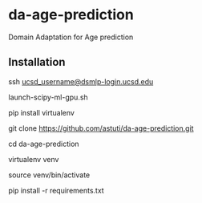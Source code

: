 # da-age-prediction
Domain Adaptation for Age prediction

## Installation

ssh ucsd_username@dsmlp-login.ucsd.edu

launch-scipy-ml-gpu.sh

pip install virtualenv


git clone https://github.com/astuti/da-age-prediction.git

cd da-age-prediction

virtualenv venv

source venv/bin/activate

pip install -r requirements.txt

